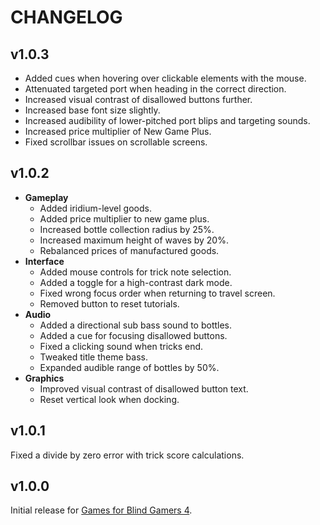 # CHANGELOG
## v1.0.3
- Added cues when hovering over clickable elements with the mouse.
- Attenuated targeted port when heading in the correct direction.
- Increased visual contrast of disallowed buttons further.
- Increased base font size slightly.
- Increased audibility of lower-pitched port blips and targeting sounds.
- Increased price multiplier of New Game Plus.
- Fixed scrollbar issues on scrollable screens.

## v1.0.2
- **Gameplay**
  - Added iridium-level goods.
  - Added price multiplier to new game plus.
  - Increased bottle collection radius by 25%.
  - Increased maximum height of waves by 20%.
  - Rebalanced prices of manufactured goods.
- **Interface**
  - Added mouse controls for trick note selection.
  - Added a toggle for a high-contrast dark mode.
  - Fixed wrong focus order when returning to travel screen.
  - Removed button to reset tutorials.
- **Audio**
  - Added a directional sub bass sound to bottles.
  - Added a cue for focusing disallowed buttons.
  - Fixed a clicking sound when tricks end.
  - Tweaked title theme bass.
  - Expanded audible range of bottles by 50%.
- **Graphics**
  - Improved visual contrast of disallowed button text.
  - Reset vertical look when docking.

## v1.0.1
Fixed a divide by zero error with trick score calculations.

## v1.0.0
Initial release for [Games for Blind Gamers 4](https:itch.io/jam/games-for-blind-gamers-4).
